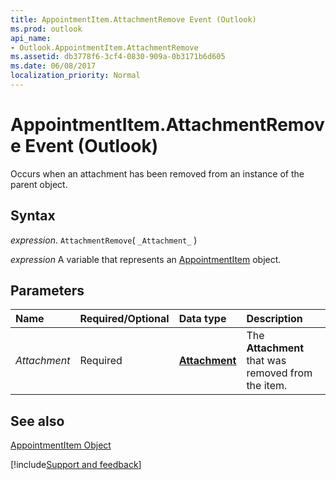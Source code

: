 ```yaml
---
title: AppointmentItem.AttachmentRemove Event (Outlook)
ms.prod: outlook
api_name:
- Outlook.AppointmentItem.AttachmentRemove
ms.assetid: db3778f6-3cf4-0830-909a-0b3171b6d605
ms.date: 06/08/2017
localization_priority: Normal
---
```



# AppointmentItem.AttachmentRemove Event (Outlook)

Occurs when an attachment has been removed from an instance of the parent object.


## Syntax

_expression_. `AttachmentRemove`( `_Attachment_` )

_expression_ A variable that represents an [AppointmentItem](./Outlook.AppointmentItem.md) object.


## Parameters



|Name|Required/Optional|Data type|Description|
|:-----|:-----|:-----|:-----|
| _Attachment_|Required| **[Attachment](Outlook.Attachment.md)**|The  **Attachment** that was removed from the item.|

## See also


[AppointmentItem Object](Outlook.AppointmentItem.md)

[!include[Support and feedback](~/includes/feedback-boilerplate.md)]